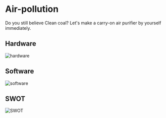 # Air-pollution
Do you still believe Clean coal? Let's make a carry-on air purifier by yourself immediately.

## Hardware
![hardware](https://github.com/kevin01yaya/Air-pollution/blob/master/image/hardware.png)

## Software
![software](https://github.com/kevin01yaya/Air-pollution/blob/master/image/software.jpg)

## SWOT
![SWOT](https://github.com/kevin01yaya/Air-pollution/blob/master/image/SWOT.jpg)

